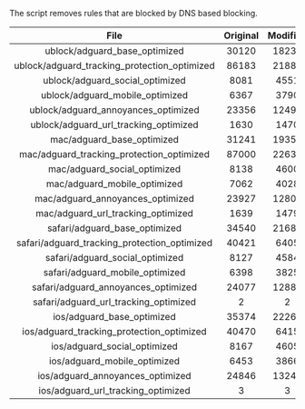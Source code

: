 The script removes rules that are blocked by DNS based blocking.


| File | Original | Modified |
|:----:|:-----:|:-----:|
| ublock/adguard_base_optimized | 30120 | 18233 |
| ublock/adguard_tracking_protection_optimized | 86183 | 21886 |
| ublock/adguard_social_optimized | 8081 | 4551 |
| ublock/adguard_mobile_optimized | 6367 | 3790 |
| ublock/adguard_annoyances_optimized | 23356 | 12490 |
| ublock/adguard_url_tracking_optimized | 1630 | 1470 |
| mac/adguard_base_optimized | 31241 | 19357 |
| mac/adguard_tracking_protection_optimized | 87000 | 22634 |
| mac/adguard_social_optimized | 8138 | 4600 |
| mac/adguard_mobile_optimized | 7062 | 4028 |
| mac/adguard_annoyances_optimized | 23927 | 12807 |
| mac/adguard_url_tracking_optimized | 1639 | 1479 |
| safari/adguard_base_optimized | 34540 | 21685 |
| safari/adguard_tracking_protection_optimized | 40421 | 6405 |
| safari/adguard_social_optimized | 8127 | 4584 |
| safari/adguard_mobile_optimized | 6398 | 3825 |
| safari/adguard_annoyances_optimized | 24077 | 12881 |
| safari/adguard_url_tracking_optimized | 2 | 2 |
| ios/adguard_base_optimized | 35374 | 22261 |
| ios/adguard_tracking_protection_optimized | 40470 | 6415 |
| ios/adguard_social_optimized | 8167 | 4605 |
| ios/adguard_mobile_optimized | 6453 | 3866 |
| ios/adguard_annoyances_optimized | 24846 | 13242 |
| ios/adguard_url_tracking_optimized | 3 | 3 |
